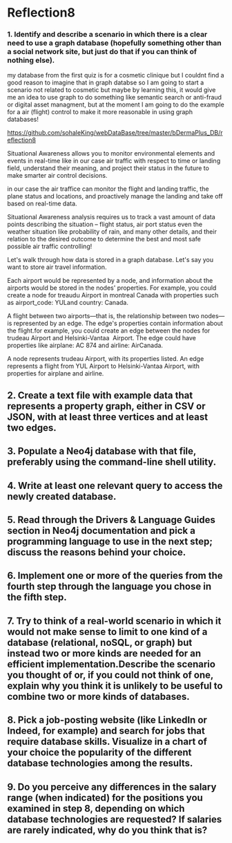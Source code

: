 # Reflection8

### 1. Identify and describe a scenario in which there is a clear need to use a graph database (hopefully something other than a social network site, but just do that if you can think of nothing else).

my database from the first quiz is for a cosmetic clinique but I couldnt find a good reason to imagine that in graph databse so I am going to start a scenario not related to cosmetic but maybe by learning this, it would give me an idea to use graph to do something like semantic search or anti-fraud or digital asset managment, but at the moment I am going to do the example for a air (flight) control to make it more reasonable in using graph databases!

https://github.com/sohaleKing/webDataBase/tree/master/bDermaPlus_DB/reflection8

Situational Awareness allows you to monitor environmental elements and events in real-time like in our case air traffic with respect to time or landing field, understand their meaning, and project their status in the future to make smarter air control decisions.

in our case the air traffice can monitor the flight and landing traffic, the plane status and locations, and proactively manage the landing and take off based on real-time data.

Situational Awareness analysis requires us to track a vast amount of data points describing the situation – flight status, air port status even the weather situation like probability of rain, and many other details, and their relation to the desired outcome to determine the best and most safe possible air traffic controlling!

Let's walk through how data is stored in a graph database. Let's say you want to store air travel information.

Each airport would be represented by a node, and information about the airports would be stored in the nodes' properties. For example, you could create a node for treaudu Airport in montreal Canada with properties such as airport_code: YULand country: Canada.

A flight between two airports—that is, the relationship between two nodes—is represented by an edge. The edge's properties contain information about the flight.for example, you could create an edge between the nodes for trudeau Airport and Helsinki-Vantaa  Airport. The edge could have properties like airplane: AC 874 and airline: AirCanada.

A node represents trudeau Airport, with its properties listed. An edge represents a flight from YUL Airport to Helsinki-Vantaa Airport, with properties for airplane and airline.

## 2. Create a text file with example data that represents a property graph, either in CSV or JSON, with at least three vertices and at least two edges.

## 3. Populate a Neo4j database with that file, preferably using the command-line shell utility.

## 4. Write at least one relevant query to access the newly created database.

## 5. Read through the Drivers & Language Guides section in Neo4j documentation and pick a programming language to use in the next step; discuss the reasons behind your choice.

## 6. Implement one or more of the queries from the fourth step through the language you chose in the fifth step.

## 7. Try to think of a real-world scenario in which it would not make sense to limit to one kind of a database (relational, noSQL, or graph) but instead two or more kinds are needed for an efficient implementation.Describe the scenario you thought of or, if you could not think of one, explain why you think it is unlikely to be useful to combine two or more kinds of databases.

## 8. Pick a job-posting website (like LinkedIn or Indeed, for example) and search for jobs that require database skills. Visualize in a chart of your choice the popularity of the different database technologies among the results.

## 9. Do you perceive any differences in the salary range (when indicated) for the positions you examined in step 8, depending on which database technologies are requested? If salaries are rarely indicated, why do you think that is?
